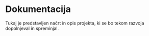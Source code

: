 # Dokumentacija
Tukaj je predstavljen načrt in opis projekta, ki se bo tekom razvoja dopolnjeval in spreminjal.
